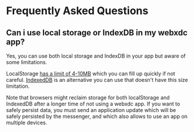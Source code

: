 # Frequently Asked Questions 

## Can i use local storage or IndexDB in my webxdc app? 

Yes, you can use both local storage and IndexDB in your app
but aware of some limitations. 

LocalStorage [has a limit of 4-10MB](https://stackoverflow.com/questions/2989284/what-is-the-max-size-of-localstorage-values/) which you can fill up quickly if not careful. 
[IndexedDB](https://developer.mozilla.org/en-US/docs/Web/API/IndexedDB_API) 
is an alternative you can use that doesn't have this size limitation. 

Note that browsers might reclaim storage for both localStorage and IndexedDB
after a longer time of not using a webxdc app. 
If you want to safely persist data, you must send an application update 
which will be safely persisted by the messenger,
and which also allows to use an app on multiple devices. 

